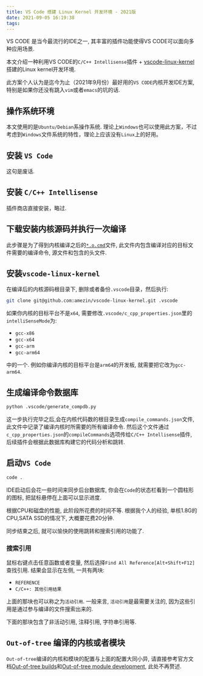 ```yaml
---
title: VS Code 搭建 Linux Kernel 开发环境 - 2021版
date: 2021-09-05 16:19:38
tags:
---
```


VS CODE 是当今最流行的IDE之一, 其丰富的插件功能使得VS CODE可以面向多种应用场景.

本文介绍一种利用VS CODE的`C/C++ Intellisense`插件 + [vscode-linux-kernel](https://github.com/amezin/vscode-linux-kernel)搭建的Linux kernel开发环境.

此方案个人认为是迄今为止（2021年9月份）最好用的`VS CODE`内核开发IDE方案, 特别是如果你还没有跳入`vim`或者`emacs`的坑的话.
<!--more-->
## 操作系统环境

本文使用的是`Ubuntu/Debian`系操作系统. 理论上`Windows`也可以使用此方案，不过考虑到`Windows`文件系统的特性，理论上应该没有`Linux`上的好用。

## 安装 `VS Code`

这句是废话.

## 安装 `C/C++ Intellisense`

插件商店直接安装，略过.

## 下载安装内核源码并执行一次编译

此步骤是为了得到内核编译之后的[`*.o.cmd`](https://unix.stackexchange.com/questions/186577/what-are-the-some-name-o-cmd-files)文件, 此文件内包含编译对应的目标文件需要的编译命令, 源文件和包含的头文件.

## 安装`vscode-linux-kernel`

在编译后的内核源码根目录下, 删除或者备份`.vscode`目录，然后执行:

```bash
git clone git@github.com:amezin/vscode-linux-kernel.git .vscode
```

如果你内核的目标平台不是`x64`, 需要修改`.vscode/c_cpp_properties.json`里的`intelliSenseMode`为:

- `gcc-x86`
- `gcc-x64`
- `gcc-arm`
- `gcc-arm64`

中的一个. 例如你编译内核的目标平台是`arm64`的开发板, 就需要把它改为`gcc-arm64`.

## 生成编译命令数据库

```bash
python .vscode/generate_compdb.py
```

这一步执行完毕之后,会在内核代码数的根目录生成`compile_commands.json`文件,此文件中记录了编译内核时所需要的所有编译命令. 然后这个文件通过`c_cpp_properties.json`的`compileCommands`选项传给`C/C++ Intellisense`插件, 后续插件会根据此数据库构建它的代码分析和跳转.

## 启动`VS Code`

```bash
code .
```

IDE启动后会花一些时间来同步后台数据库, 你会在`Code`的状态栏看到一个圆柱形的图标, 把鼠标悬停在上面可以显示进度.

根据CPU和磁盘的性能, 此阶段所花费的时间不等. 根据我个人的经验, 单核1.8G的CPU,SATA SSD的情况下, 大概要花费20分钟.

同步结束之后, 就可以愉快的使用跳转和搜索引用的功能了.

### 搜索引用

鼠标右键点击任意函数或者变量, 然后选择`Find All Reference[Alt+Shift+F12]`查找引用. 结果会显示在左侧, 一共有两块:

- `REFERENCE`
- `C/C++: 其他引用结果`

上面的那块也可以称之为`活动引用`. 一般来言, `活动引用`是最需要关注的, 因为这些引用是通过参与编译的文件搜索出来的.

下面的那块包含了非活动引用, 注释引用, 字符串引用等.

## `Out-of-tree` 编译的内核或者模块

`Out-of-tree`编译的内核和模块的配置与上面的配置大同小异, 请直接参考官方文档[Out-of-tree builds](https://github.com/amezin/vscode-linux-kernel#out-of-tree-builds)和[Out-of-tree module development](https://github.com/amezin/vscode-linux-kernel#out-of-tree-module-development), 此处不再赘述.
